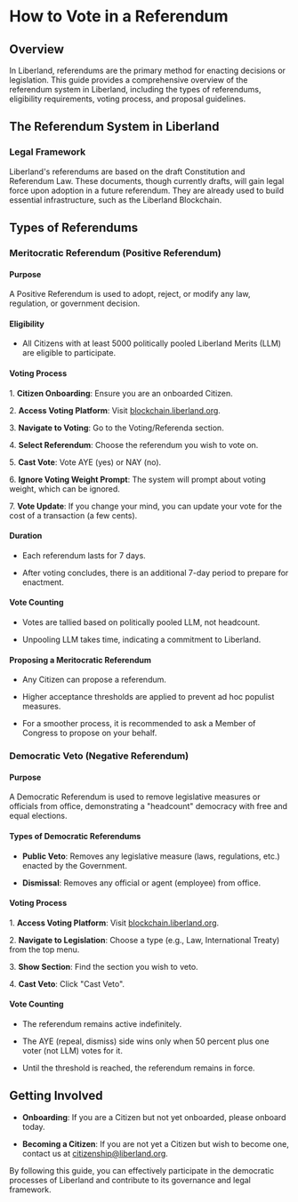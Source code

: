 # How to Vote in a Referendum

## Overview

In Liberland, referendums are the primary method for enacting decisions or legislation. This guide provides a comprehensive overview of the referendum system in Liberland, including the types of referendums, eligibility requirements, voting process, and proposal guidelines.

## The Referendum System in Liberland

### Legal Framework

Liberland's referendums are based on the draft Constitution and Referendum Law. These documents, though currently drafts, will gain legal force upon adoption in a future referendum. They are already used to build essential infrastructure, such as the Liberland Blockchain.

## Types of Referendums

### Meritocratic Referendum (Positive Referendum)

#### Purpose

A Positive Referendum is used to adopt, reject, or modify any law, regulation, or government decision.

#### Eligibility

- All Citizens with at least 5000 politically pooled Liberland Merits (LLM) are eligible to participate.

#### Voting Process

1\. **Citizen Onboarding**: Ensure you are an onboarded Citizen.

2\. **Access Voting Platform**: Visit [blockchain.liberland.org](http://blockchain.liberland.org).

3\. **Navigate to Voting**: Go to the Voting/Referenda section.

4\. **Select Referendum**: Choose the referendum you wish to vote on.

5\. **Cast Vote**: Vote AYE (yes) or NAY (no).

6\. **Ignore Voting Weight Prompt**: The system will prompt about voting weight, which can be ignored.

7\. **Vote Update**: If you change your mind, you can update your vote for the cost of a transaction (a few cents).

#### Duration

- Each referendum lasts for 7 days.

- After voting concludes, there is an additional 7-day period to prepare for enactment.

#### Vote Counting

- Votes are tallied based on politically pooled LLM, not headcount.

- Unpooling LLM takes time, indicating a commitment to Liberland.

#### Proposing a Meritocratic Referendum

- Any Citizen can propose a referendum.

- Higher acceptance thresholds are applied to prevent ad hoc populist measures.

- For a smoother process, it is recommended to ask a Member of Congress to propose on your behalf.

### Democratic Veto (Negative Referendum)

#### Purpose

A Democratic Referendum is used to remove legislative measures or officials from office, demonstrating a "headcount" democracy with free and equal elections.

#### Types of Democratic Referendums

- **Public Veto**: Removes any legislative measure (laws, regulations, etc.) enacted by the Government.

- **Dismissal**: Removes any official or agent (employee) from office.

#### Voting Process

1\. **Access Voting Platform**: Visit [blockchain.liberland.org](http://blockchain.liberland.org).

2\. **Navigate to Legislation**: Choose a type (e.g., Law, International Treaty) from the top menu.

3\. **Show Section**: Find the section you wish to veto.

4\. **Cast Veto**: Click "Cast Veto".

#### Vote Counting

- The referendum remains active indefinitely.

- The AYE (repeal, dismiss) side wins only when 50 percent plus one voter (not LLM) votes for it.

- Until the threshold is reached, the referendum remains in force.

## Getting Involved

- **Onboarding**: If you are a Citizen but not yet onboarded, please onboard today.

- **Becoming a Citizen**: If you are not yet a Citizen but wish to become one, contact us at [citizenship@liberland.org](mailto:citizenship@liberland.org).

By following this guide, you can effectively participate in the democratic processes of Liberland and contribute to its governance and legal framework.
